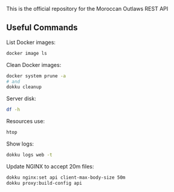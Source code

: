 This is the official repository for the Moroccan Outlaws REST API

## Useful Commands

List Docker images:

```bash
docker image ls
```

Clean Docker images:

```bash
docker system prune -a
# and
dokku cleanup
```

Server disk:

```bash
df -h
```

Resources use:

```bash
htop
```

Show logs:

```bash
dokku logs web -t
```

Update NGINX to accept 20m files:

```bash
dokku nginx:set api client-max-body-size 50m
dokku proxy:build-config api
```
